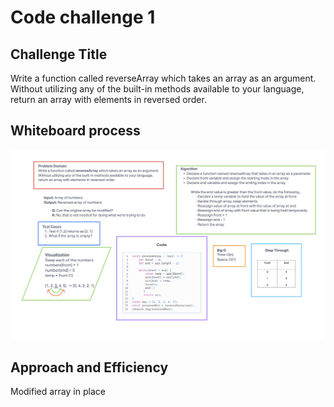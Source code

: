# Code challenge 1

## Challenge Title

Write a function called reverseArray which takes an array as an argument. Without utilizing any of the built-in methods available to your language, return an array with elements in reversed order.

## Whiteboard process

![Code Challenge 1](../whiteboard-images/whiteboard1.png)

## Approach and Efficiency

Modified array in place
